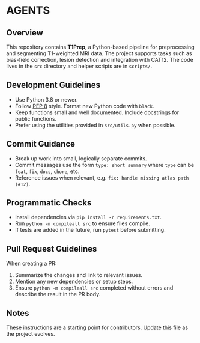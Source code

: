 # AGENTS

## Overview
This repository contains **T1Prep**, a Python-based pipeline for preprocessing and segmenting T1-weighted MRI data. The project supports tasks such as bias-field correction, lesion detection and integration with CAT12. The code lives in the `src` directory and helper scripts are in `scripts/`.

## Development Guidelines
- Use Python 3.8 or newer.
- Follow [PEP 8](https://peps.python.org/pep-0008/) style. Format new Python code with `black`.
- Keep functions small and well documented. Include docstrings for public functions.
- Prefer using the utilities provided in `src/utils.py` when possible.

## Commit Guidance
- Break up work into small, logically separate commits.
- Commit messages use the form `type: short summary` where `type` can be `feat`, `fix`, `docs`, `chore`, etc.
- Reference issues when relevant, e.g. `fix: handle missing atlas path (#12)`.

## Programmatic Checks
- Install dependencies via `pip install -r requirements.txt`.
- Run `python -m compileall src` to ensure files compile.
- If tests are added in the future, run `pytest` before submitting.

## Pull Request Guidelines
When creating a PR:
1. Summarize the changes and link to relevant issues.
2. Mention any new dependencies or setup steps.
3. Ensure `python -m compileall src` completed without errors and describe the result in the PR body.

## Notes
These instructions are a starting point for contributors. Update this file as the project evolves.
